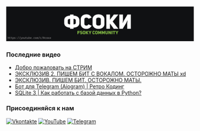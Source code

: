 [![Header](https://github.com/Fsoky/Fsoky/blob/main/assets/header-github.jpg)](https://youtube.com/c/Фсоки)

### Последние видео
<!-- YOUTUBE:START -->
- [Добро пожаловать на СТРИМ](https://www.youtube.com/watch?v=jkxAH78Lvvg)
- [ЭКСКЛЮЗИВ 2. ПИШЕМ БИТ С ВОКАЛОМ. ОСТОРОЖНО МАТЫ xd](https://www.youtube.com/watch?v=I8cH06s0HQg)
- [ЭКСКЛЮЗИВ. ПИШЕМ БИТ. ОСТОРОЖНО МАТЫ.](https://www.youtube.com/watch?v=Tc_oG8yIU3U)
- [Бот для Telegram &lpar;Aiogram&rpar; | Ретро Кодинг](https://www.youtube.com/watch?v=_jHgAwHRIzE)
- [SQLite 3 | Как работать с базой данных в Python?](https://www.youtube.com/watch?v=y0YWRqrhTBY)
<!-- YOUTUBE:END -->

### Присоединяйся к нам
[![Vkontakte](https://img.shields.io/badge/Vkontakte-black?style=for-the-badge&logo=VK)](https://vk.com/fsoky)
[![YouTube](https://img.shields.io/badge/YouTube-red?style=for-the-badge&logo=YouTube)](https://youtube.com/c/Фсоки)
[![Telegram](https://img.shields.io/badge/Telegram-blue?style=for-the-badge&logo=Telegram)](https://t.me/fsokycommunity)
